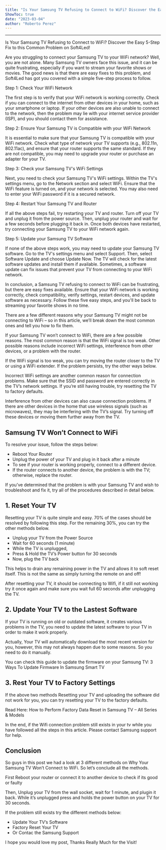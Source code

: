 ```yaml
---
title: "Is Your Samsung TV Refusing to Connect to WiFi? Discover the Easy 5-Step Fix to this Common Problem on Soft4Led!"
ShowToc: true 
date: "2023-03-04"
author: "Roberto Perez"
---
```

*****
Is Your Samsung TV Refusing to Connect to WiFi? Discover the Easy 5-Step Fix to this Common Problem on Soft4Led!

Are you struggling to connect your Samsung TV to your WiFi network? Well, you are not alone. Many Samsung TV owners face this issue, and it can be quite frustrating, especially if you want to stream your favorite shows or movies. The good news is that there are easy fixes to this problem, and Soft4Led has got you covered with a simple five-step process to follow.

Step 1: Check Your WiFi Network

The first step is to verify that your WiFi network is working correctly. Check if you can connect to the internet from other devices in your home, such as your smartphone or laptop. If your other devices are also unable to connect to the network, then the problem may lie with your internet service provider (ISP), and you should contact them for assistance.

Step 2: Ensure Your Samsung TV is Compatible with your WiFi Network

It is essential to make sure that your Samsung TV is compatible with your WiFi network. Check what type of network your TV supports (e.g., 802.11n, 802.11ac), and ensure that your router supports the same standard. If they are not compatible, you may need to upgrade your router or purchase an adapter for your TV.

Step 3: Check your Samsung TV's WiFi Settings

Next, you need to check your Samsung TV's WiFi settings. Within the TV's settings menu, go to the Network section and select WiFi. Ensure that the WiFi feature is turned on, and your network is selected. You may also need to enter your WiFi password if it is a secured network.

Step 4: Restart Your Samsung TV and Router

If all the above steps fail, try restarting your TV and router. Turn off your TV and unplug it from the power source. Then, unplug your router and wait for a few seconds before plugging it back in. Once both devices have restarted, try connecting your Samsung TV to your WiFi network again.

Step 5: Update your Samsung TV Software

If none of the above steps work, you may need to update your Samsung TV software. Go to the TV's settings menu and select Support. Then, select Software Update and choose Update Now. The TV will check for the latest software updates and install them if available. Sometimes, a software update can fix issues that prevent your TV from connecting to your WiFi network.

In conclusion, a Samsung TV refusing to connect to WiFi can be frustrating, but there are easy fixes available. Ensure that your WiFi network is working correctly, check compatibility, verify settings, restart devices, and update software as necessary. Follow these five easy steps, and you'll be back to streaming your favorite shows in no time.


There are a few different reasons why your Samsung TV might not be connecting to WiFi – so in this article, we’ll break down the most common ones and tell you how to fix them.
 
If your Samsung TV won’t connect to WiFi, there are a few possible reasons. The most common reason is that the WiFi signal is too weak. Other possible reasons include incorrect WiFi settings, interference from other devices, or a problem with the router.
 
If the WiFi signal is too weak, you can try moving the router closer to the TV or using a WiFi extender. If the problem persists, try the other ways below.
 
Incorrect WiFi settings are another common reason for connection problems. Make sure that the SSID and password are entered correctly in the TV’s network settings. If you’re still having trouble, try resetting the TV to factory defaults.
 
Interference from other devices can also cause connection problems. If there are other devices in the home that use wireless signals (such as microwaves), they may be interfering with the TV’s signal. Try turning off these devices or moving them further away from the TV.
 
## Samsung TV Won’t Connect to WiFi
 
To resolve your issue, follow the steps below:
 
- Reboot Your Router
 - Unplug the power of your TV and plug in it back after a minute
 - To see if your router is working properly, connect to a different device.
 - If the router connects to another device, the problem is with the TV; otherwise, replace the router.

 
If you’ve determined that the problem is with your Samsung TV and wish to troubleshoot and fix it, try all of the procedures described in detail below.
 
## 1. Reset Your TV
 
Resetting your TV is quite simple and easy. 70% of the cases should be resolved by following this step. For the remaining 30%, you can try the other methods below.
 
- Unplug your TV from the Power Source
 - Wait for 60 seconds (1 minute)
 - While the TV is unplugged,
 - Press & Hold the TV’s Power button for 30 seconds
 - Now, plug the TV back

 
This helps to drain any remaining power in the TV and allows it to soft reset itself. This is not the same as simply turning the remote on and off!
 
After resetting your TV, it should be connecting to Wifi, if it still not working try it once again and make sure you wait full 60 seconds after unplugging the TV.
 
## 2. Update Your TV to the Lastest Software
 
If your TV is running on old or outdated software, it creates various problems in the TV, you need to update the latest software to your TV in order to make it work properly.
 
Actually, Your TV will automatically download the most recent version for you, however, this may not always happen due to some reasons. So you need to do it manually.
 
You can check this guide to update the firmware on your Samsung TV: 3 Ways To Update Firmware In Samsung Smart TV
 
## 3. Rest Your TV to Factory Settings
 
If the above two methods Resetting your TV and uploading the software did not work for you, you can try resetting your TV to the factory defaults.
 
Read Here: How to Perform Factory Data Reset in Samsung TV – All Series & Models
 
In the end, if the Wifi connection problem still exists in your tv while you have followed all the steps in this article. Please contact Samsung support for help.
 
## Conclusion
 
So guys in this post we had a look at 3 different methods on Why Your Samsung TV Won’t Connect to WiFi. So let’s conclude all the methods.
 
First Reboot your router or connect it to another device to check if its good or faulty
 
Then, Unplug your TV from the wall socket, wait for 1 minute, and plugin it back. While it’s unplugged press and holds the power button on your TV for 30 seconds.
 
If the problem still exists try the different methods below:
 
- Update Your TV’s Software
 - Factory Reset Your TV
 - Or Contac the Samsung Support

 
I hope you would love my post, Thanks Really Much for the Visit!



